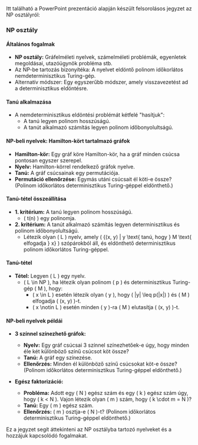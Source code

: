 Itt található a PowerPoint prezentáció alapján készült felsorolásos jegyzet az NP osztályról:

### NP osztály

#### Általános fogalmak

- **NP osztály:** Gráfelméleti nyelvek, számelméleti problémák, egyenletek megoldásai, utazóügynök probléma stb.
- Az NP-be tartozás bizonyítéka: A nyelvet eldöntő polinom időkorlátos nemdeterminisztikus Turing-gép.
- Alternatív módszer: Egy egyszerűbb módszer, amely visszavezetést ad a determinisztikus eldöntésre.

#### Tanú alkalmazása

- A nemdeterminisztikus eldöntési problémát kétfelé "hasítjuk":
  - A tanú legyen polinom hosszúságú.
  - A tanút alkalmazó számítás legyen polinom időbonyolultságú.

#### NP-beli nyelvek: Hamilton-kört tartalmazó gráfok

- **Hamilton-kör:** Egy gráf köre Hamilton-kör, ha a gráf minden csúcsa pontosan egyszer szerepel.
- **Nyelv:** Hamilton-körrel rendelkező gráfok nyelve.
- **Tanú:** A gráf csúcsainak egy permutációja.
- **Permutáció ellenőrzése:** Egymás utáni csúcsait él köti-e össze? (Polinom időkorlátos determinisztikus Turing-géppel eldönthető.)

#### Tanú-tétel összeállítása

- **1. kritérium:** A tanú legyen polinom hosszúságú.
  - \( t(n) \) egy polinomja.
- **2. kritérium:** A tanút alkalmazó számítás legyen determinisztikus és polinom időbonyolultságú.
  - Létezik olyan \( L \) nyelv, amely \( \{(x, y) | y \text{ tanú, hogy } M \text{ elfogadja } x\} \) szópárokból áll, és eldönthető determinisztikus polinom időkorlátos Turing-géppel.

#### Tanú-tétel

- **Tétel:** Legyen \( L \) egy nyelv.
  - \( L \in NP \), ha létezik olyan polinom \( p \) és determinisztikus Turing-gép \( M \), hogy:
    - \( x \in L \) esetén létezik olyan \( y \), hogy \( |y| \leq p(|x|) \) és \( M \) elfogadja \( (x, y) \)-t.
    - \( x \notin L \) esetén minden \( y \)-ra \( M \) elutasítja \( (x, y) \)-t.

#### NP-beli nyelvek példái

- **3 színnel színezhető gráfok:**
  - **Nyelv:** Egy gráf csúcsai 3 színnel színezhetőek-e úgy, hogy minden éle két különböző színű csúcsot köt össze?
  - **Tanú:** A gráf egy színezése.
  - **Ellenőrzés:** Minden él különböző színű csúcsokat köt-e össze? (Polinom időkorlátos determinisztikus Turing-géppel eldönthető.)

- **Egész faktorizáció:**
  - **Probléma:** Adott egy \( N \) egész szám és egy \( k \) egész szám úgy, hogy \( k < N \). Vajon létezik olyan \( m \) szám, hogy \( k \cdot m = N \)?
  - **Tanú:** Egy \( m \) egész szám.
  - **Ellenőrzés:** \( m \) osztja-e \( N \)-t? (Polinom időkorlátos determinisztikus Turing-géppel eldönthető.)

Ez a jegyzet segít áttekinteni az NP osztályba tartozó nyelveket és a hozzájuk kapcsolódó fogalmakat.